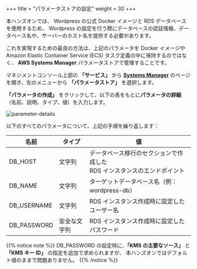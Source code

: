 +++
title = "パラメータストアの設定"
weight = 30
+++

本ハンズオンでは、 Wordpress の公式 Docker イメージと RDS データベースを使用するため、
Wordpress の設定を行う際にデータベースの認証情報、データベース名や、サーバーのホスト名を提供する必要があります。

これを実現するための最良の方法は、上記のパラメータを Docker イメージや Amazon Elastic Container Service (ECS) タスク定義の中に保持するのではなく、
**AWS Systems Manager** パラメータストアで管理することです。

マネジメントコンソール上部の **「サービス」** から **<a href="https://console.aws.amazon.com/systems-manager/home?region=us-west-2" target="_blank">Systems Manager</a>** のページを開き、左のメニューから **「パラメータストア」** を選択します。

**「パラメータの作成」** をクリックして、以下の表をもとに**パラメータの詳細**（名前、説明、タイプ、値）を入力します。

![parameter-details](/ecs/parameter-details.ja.png)

以下のすべてのパラメータについて、上記の手順を繰り返します：

| 名前                    | タイプ           | 値                             |
| ---------------------- | --------------- |--------------------------------|
| DB_HOST                | 文字列           | データベース移行のセクションで作成した <br>RDS インスタンスのエンドポイント                   |
| DB_NAME                | 文字列           | ターゲットデータベース名（例： wordpress-db） |
| DB_USERNAME            | 文字列           | RDS インスタンス作成時に設定したユーザー名      |
| DB_PASSWORD            | 安全な文字列      | RDS インスタンス作成時に設定したパスワード    |

{{% notice note %}}
DB_PASSWORD の設定時に、**「KMS の主要なソース」** と **「KMS キー ID」** の指定を追加で求められますが、
本ハンズオンではデフォルト値のままで問題ありません。
{{% /notice %}}